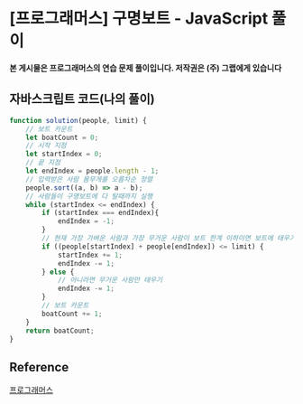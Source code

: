 # [프로그래머스] 구명보트 - JavaScript 풀이

**본 게시물은 프로그래머스의 연습 문제 풀이입니다. 저작권은 (주) 그랩에게 있습니다**



## 자바스크립트 코드(나의 풀이)

```JavaScript
function solution(people, limit) {
    // 보트 카운트
    let boatCount = 0;
    // 시작 지점
    let startIndex = 0;
    // 끝 지점
    let endIndex = people.length - 1;
    // 입력받은 사람 몸무게를 오름차순 정렬
    people.sort((a, b) => a - b);
    // 사람들이 구명보트에 다 탈때까지 실행
    while (startIndex <= endIndex) {
        if (startIndex === endIndex){
            endIndex = -1;
        }
        // 현재 가장 가벼운 사람과 가장 무거운 사람이 보트 한계 이하이면 보트에 태우기
        if ((people[startIndex] + people[endIndex]) <= limit) {
            startIndex += 1;
            endIndex -= 1;
        } else {
            // 아니라면 무거운 사람만 태우기
            endIndex -= 1;
        }
        // 보트 카운트
        boatCount += 1;
    }
    return boatCount;
}
```



## Reference

[프로그래머스](https://programmers.co.kr)

